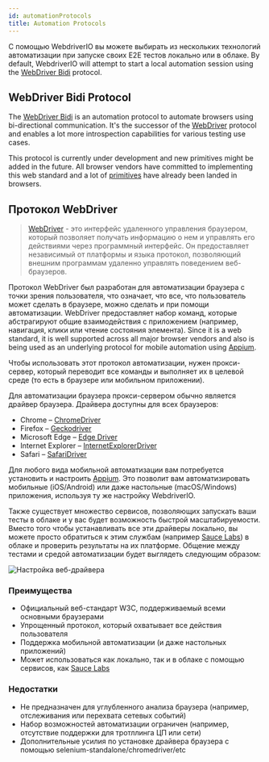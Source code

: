 ```yaml
---
id: automationProtocols
title: Automation Protocols
---
```


С помощью WebdriverIO вы можете выбирать из нескольких технологий автоматизации при запуске своих E2E тестов локально или в облаке. By default, WebdriverIO will attempt to start a local automation session using the [WebDriver Bidi](https://w3c.github.io/webdriver-bidi/) protocol.

## WebDriver Bidi Protocol

The [WebDriver Bidi](https://w3c.github.io/webdriver-bidi/) is an automation protocol to automate browsers using bi-directional communication. It's the successor of the [WebDriver](https://w3c.github.io/webdriver/) protocol and enables a lot more introspection capabilities for various testing use cases.

This protocol is currently under development and new primitives might be added in the future. All browser vendors have committed to implementing this web standard and a lot of [primitives](https://wpt.fyi/results/webdriver/tests/bidi?label=experimental&label=master&aligned) have already been landed in browsers.

## Протокол WebDriver

> [WebDriver](https://w3c.github.io/webdriver/) - это интерфейс удаленного управления браузером, который позволяет получать информацию о нем и управлять его действиями через программный интерфейс. Он предоставляет независимый от платформы и языка протокол, позволяющий внешним программам удаленно управлять поведением веб-браузеров.

Протокол WebDriver был разработан для автоматизации браузера с точки зрения пользователя, что означает, что все, что пользователь может сделать в браузере, можно сделать и при помощи автоматизации. WebDriver предоставляет набор команд, которые абстрагируют общие взаимодействия с приложением (например, навигация, клики или чтение состояния элемента). Since it is a web standard, it is well supported across all major browser vendors and also is being used as an underlying protocol for mobile automation using [Appium](http://appium.io).

Чтобы использовать этот протокол автоматизации, нужен прокси-сервер, который переводит все команды и выполняет их в целевой среде (то есть в браузере или мобильном приложении).

Для автоматизации браузера прокси-сервером обычно является драйвер браузера. Драйвера доступны для всех браузеров:

- Chrome – [ChromeDriver](http://chromedriver.chromium.org/downloads)
- Firefox – [Geckodriver](https://github.com/mozilla/geckodriver/releases)
- Microsoft Edge – [Edge Driver](https://developer.microsoft.com/en-us/microsoft-edge/tools/webdriver/)
- Internet Explorer – [InternetExplorerDriver](https://github.com/SeleniumHQ/selenium/wiki/InternetExplorerDriver)
- Safari – [SafariDriver](https://developer.apple.com/documentation/webkit/testing_with_webdriver_in_safari)

Для любого вида мобильной автоматизации вам потребуется установить и настроить [Appium](http://appium.io). Это позволит вам автоматизировать мобильные (iOS/Android) или даже настольные (macOS/Windows) приложения, используя ту же настройку WebdriverIO.

Также существует множество сервисов, позволяющих запускать ваши тесты в облаке и у вас будет возможность быстрой масштабируемости. Вместо того чтобы устанавливать все эти драйверы локально, вы можете просто обратиться к этим службам (например [Sauce Labs](https://saucelabs.com)) в облаке и проверить результаты на их платформе. Общение между тестами и средой автоматизации будет выглядеть следующим образом:

![Настройка веб-драйвера](/img/webdriver.png)

### Преимущества

- Официальный веб-стандарт W3C, поддерживаемый всеми основными браузерами
- Упрощенный протокол, который охватывает все действия пользователя
- Поддержка мобильной автоматизации (и даже настольных приложений)
- Может использоваться как локально, так и в облаке с помощью сервисов, как [Sauce Labs](https://saucelabs.com)

### Недостатки

- Не предназначен для углубленного анализа браузера (например, отслеживания или перехвата сетевых событий)
- Набор возможностей автоматизации ограничен (например, отсутствие поддержки для тротллинга ЦП или сети)
- Дополнительные усилия по установке драйвера браузера с помощью selenium-standalone/chromedriver/etc
